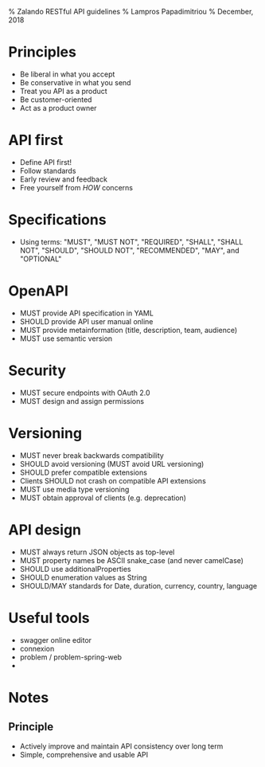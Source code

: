 % Zalando RESTful API guidelines
% Lampros Papadimitriou
% December, 2018

# Principles

- Be liberal in what you accept
- Be conservative in what you send
- Treat you API as a product
- Be customer-oriented
- Act as a product owner

# API first

- Define API first!
- Follow standards
- Early review and feedback
- Free yourself from _HOW_ concerns

# Specifications

- Using terms: "MUST", "MUST NOT", "REQUIRED", "SHALL", "SHALL NOT", "SHOULD", "SHOULD NOT", "RECOMMENDED", "MAY", and "OPTIONAL"

# OpenAPI

- MUST provide API specification in YAML
- SHOULD provide API user manual online
- MUST provide metainformation (title, description, team, audience)
- MUST use semantic version

# Security

- MUST secure endpoints with OAuth 2.0
- MUST design and assign permissions

# Versioning

- MUST never break backwards compatibility
- SHOULD avoid versioning (MUST avoid URL versioning)
- SHOULD prefer compatible extensions
- Clients SHOULD not crash on compatible API extensions
- MUST use media type versioning
- MUST obtain approval of clients (e.g. deprecation)

# API design

- MUST always return JSON objects as top-level
- MUST property names  be ASCII snake_case (and never camelCase)
- SHOULD use additionalProperties
- SHOULD enumeration values as String
- SHOULD/MAY standards for Date, duration, currency, country, language

# Useful tools

- swagger online editor
- connexion
- problem / problem-spring-web
- 


# Notes

## Principle

- Actively improve and maintain API consistency over long term
- Simple, comprehensive and usable API
